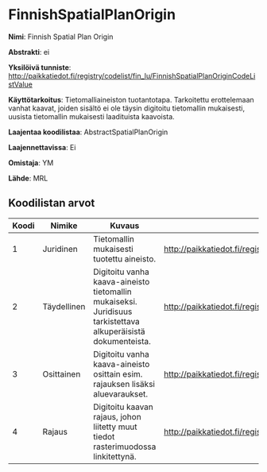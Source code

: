 # FinnishSpatialPlanOrigin

**Nimi**: Finnish Spatial Plan Origin

**Abstrakti**: ei

**Yksilöivä tunniste**: http://paikkatiedot.fi/registry/codelist/fin_lu/FinnishSpatialPlanOriginCodeListValue

**Käyttötarkoitus**: Tietomalliaineiston tuotantotapa. Tarkoitettu erottelemaan vanhat kaavat, joiden sisältö ei ole täysin digitoitu tietomallin mukaisesti, uusista tietomallin mukaisesti laadituista kaavoista.

**Laajentaa koodilistaa**: AbstractSpatialPlanOrigin

**Laajennettavissa**: Ei

**Omistaja**: YM

**Lähde**: MRL

## Koodilistan arvot

Koodi     | Nimike           | Kuvaus          | Tunniste
-----------|------------------|------------|------------
 1       | Juridinen   | Tietomallin mukaisesti tuotettu aineisto. | http://paikkatiedot.fi/registry/codelist/fin_lu/FinnishSpatialPlanOriginCodeListValue/1
 2       | Täydellinen   | Digitoitu vanha kaava-aineisto tietomallin mukaiseksi. Juridisuus tarkistettava alkuperäisistä dokumenteista. | http://paikkatiedot.fi/registry/codelist/fin_lu/FinnishSpatialPlanOriginCodeListValue/2
 3       | Osittainen   | Digitoitu vanha kaava-aineisto osittain esim. rajauksen lisäksi aluevaraukset. | http://paikkatiedot.fi/registry/codelist/fin_lu/FinnishSpatialPlanOriginCodeListValue/3
 4       | Rajaus   | Digitoitu kaavan rajaus, johon liitetty muut tiedot rasterimuodossa linkitettynä. | http://paikkatiedot.fi/registry/codelist/fin_lu/FinnishSpatialPlanOriginCodeListValue/4 
